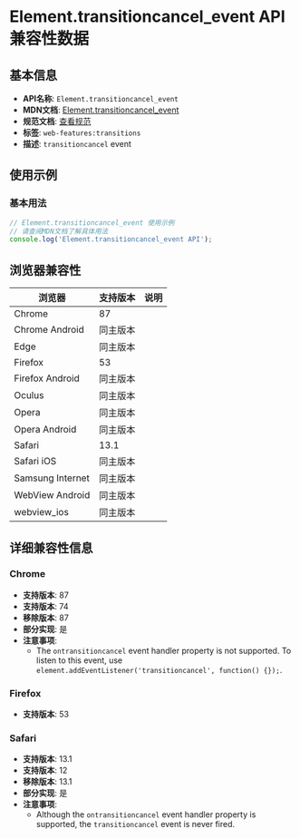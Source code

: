 # Element.transitioncancel_event API 兼容性数据

## 基本信息

- **API名称**: `Element.transitioncancel_event`
- **MDN文档**: [Element.transitioncancel_event](https://developer.mozilla.org/docs/Web/API/Element/transitioncancel_event)
- **规范文档**: [查看规范](https://drafts.csswg.org/css-transitions/#transitioncancel,https://drafts.csswg.org/css-transitions/#dom-globaleventhandlers-ontransitioncancel)
- **标签**: `web-features:transitions`
- **描述**: `transitioncancel` event

## 使用示例

### 基本用法

```javascript
// Element.transitioncancel_event 使用示例
// 请查阅MDN文档了解具体用法
console.log('Element.transitioncancel_event API');
```

## 浏览器兼容性

| 浏览器 | 支持版本 | 说明 |
|--------|----------|------|
| Chrome | 87 |  |
| Chrome Android | 同主版本 |  |
| Edge | 同主版本 |  |
| Firefox | 53 |  |
| Firefox Android | 同主版本 |  |
| Oculus | 同主版本 |  |
| Opera | 同主版本 |  |
| Opera Android | 同主版本 |  |
| Safari | 13.1 |  |
| Safari iOS | 同主版本 |  |
| Samsung Internet | 同主版本 |  |
| WebView Android | 同主版本 |  |
| webview_ios | 同主版本 |  |

## 详细兼容性信息

### Chrome

- **支持版本**: 87
- **支持版本**: 74
- **移除版本**: 87
- **部分实现**: 是
- **注意事项**:
  - The `ontransitioncancel` event handler property is not supported. To listen to this event, use `element.addEventListener('transitioncancel', function() {});`.

### Firefox

- **支持版本**: 53

### Safari

- **支持版本**: 13.1
- **支持版本**: 12
- **移除版本**: 13.1
- **部分实现**: 是
- **注意事项**:
  - Although the `ontransitioncancel` event handler property is supported, the `transitioncancel` event is never fired.

